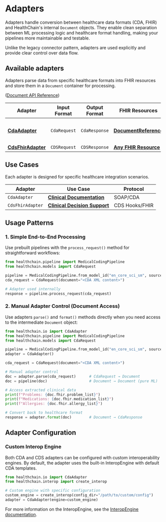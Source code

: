 # Adapters

Adapters handle conversion between healthcare data formats (CDA, FHIR) and HealthChain's internal `Document` objects. They enable clean separation between ML processing logic and healthcare format handling, making your pipelines more maintainable and testable.

Unlike the legacy connector pattern, adapters are used explicitly and provide clear control over data flow.

## Available adapters

Adapters parse data from specific healthcare formats into FHIR resources and store them in a `Document` container for processing.

([Document API Reference](../../../api/containers.md#healthchain.io.containers.document.Document))

| Adapter | Input Format | Output Format | FHIR Resources | Document Access |
|---------|--------------|---------------|----------------|-----------------|
| [**CdaAdapter**](cdaadapter.md) | `CdaRequest` | `CdaResponse` | [**DocumentReference**](https://www.hl7.org/fhir/documentreference.html) | `Document.text`, `Document.fhir.problem_list`, `Document.fhir.medication_list`, `Document.fhir.allergy_list` |
| [**CdsFhirAdapter**](cdsfhiradapter.md) | `CDSRequest` | `CDSResponse` | [**Any FHIR Resource**](https://www.hl7.org/fhir/resourcelist.html) | `Document.fhir.get_prefetch_resources()` |

## Use Cases
Each adapter is designed for specific healthcare integration scenarios.

| Adapter | Use Case | Protocol |
|---------|----------|----------|
| `CdaAdapter` | [**Clinical Documentation**](../../gateway/soap_cda.md) | SOAP/CDA |
| `CdsFhirAdapter` | [**Clinical Decision Support**](../../gateway/cdshooks.md) | CDS Hooks/FHIR |

## Usage Patterns

### 1. Simple End-to-End Processing

Use prebuilt pipelines with the `process_request()` method for straightforward workflows:

```python
from healthchain.pipeline import MedicalCodingPipeline
from healthchain.models import CdaRequest

pipeline = MedicalCodingPipeline.from_model_id("en_core_sci_sm", source="spacy")
cda_request = CdaRequest(document="<CDA XML content>")

# Adapter used internally
response = pipeline.process_request(cda_request)
```

### 2. Manual Adapter Control (Document Access)

Use adapters `parse()` and `format()` methods directly when you need access to the intermediate `Document` object:

```python
from healthchain.io import CdaAdapter
from healthchain.pipeline import MedicalCodingPipeline
from healthchain.models import CdaRequest

pipeline = MedicalCodingPipeline.from_model_id("en_core_sci_sm", source="spacy")
adapter = CdaAdapter()

cda_request = CdaRequest(document="<CDA XML content>")

# Manual adapter control
doc = adapter.parse(cda_request)      # CdaRequest → Document
doc = pipeline(doc)                   # Document → Document (pure ML)

# Access extracted clinical data
print(f"Problems: {doc.fhir.problem_list}")
print(f"Medications: {doc.fhir.medication_list}")
print(f"Allergies: {doc.fhir.allergy_list}")

# Convert back to healthcare format
response = adapter.format(doc)        # Document → CdaResponse
```

## Adapter Configuration

### Custom Interop Engine

Both CDA and CDS adapters can be configured with custom interoperability engines. By default, the adapter uses the built-in InteropEngine with default CDA templates.

```python
from healthchain.io import CdaAdapter
from healthchain.interop import create_interop

# Custom engine with specific configuration
custom_engine = create_interop(config_dir="/path/to/custom/config")
adapter = CdaAdapter(engine=custom_engine)
```
For more information on the InteropEngine, see the [InteropEngine documentation](../../interop/interop.md).
